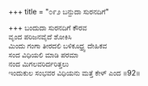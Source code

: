 +++
title = "೦೯೨ ಬನ್ದುದಾ ಸುರನದಿಗೆ"

+++
ಬಂದುದಾ ಸುರನದಿಗೆ ಕೌರವ  
ವೃಂದ ಪರಿಜನವೈದೆ ಶೋಕಿಸಿ  
ಮಿಂದು ಗಂಗಾ ತೀರದಲಿ ಬಳಿಕೂಧ್ರ್ವ ದೇಹಿಕವ   
ಸಂದ ವಿಧಿಯಲಿ ಮಾಡಿ ಪರಮಾ  
ನಂದ ಮಿಗಲವರಿರ್ದರಿತ್ತಲು  
ಇಂದುಕುಲ ಸಂಭವರ ವಿಧಿಯನು ಮತ್ತೆ ಕೇಳ್ ಎಂದ     ॥92॥